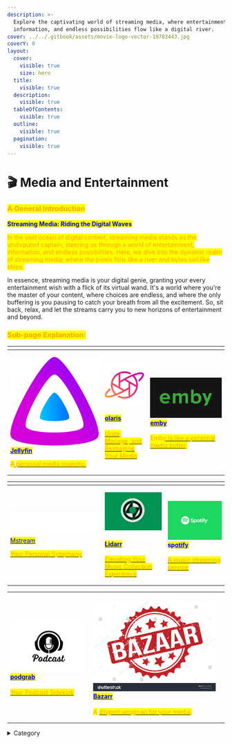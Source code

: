 ```yaml
---
description: >-
  Explore the captivating world of streaming media, where entertainment,
  information, and endless possibilities flow like a digital river.
cover: ../../.gitbook/assets/movie-logo-vector-19783443.jpg
coverY: 0
layout:
  cover:
    visible: true
    size: hero
  title:
    visible: true
  description:
    visible: true
  tableOfContents:
    visible: true
  outline:
    visible: true
  pagination:
    visible: true
---
```


# 🎬 Media and Entertainment

### <mark style="color:orange;">**A General Introduction**</mark>

<mark style="color:blue;">**Streaming Media: Riding the Digital Waves**</mark>

<mark style="color:orange;">In the vast ocean of digital content, streaming media stands as the undisputed captain, steering us through a world of entertainment, information, and endless possibilities. Here, we dive into the dynamic realm of streaming media, where the pixels flow like a river and bytes sail like ships.</mark>

In essence, streaming media is your digital genie, granting your every entertainment wish with a flick of its virtual wand. It's a world where you're the master of your content, where choices are endless, and where the only buffering is you pausing to catch your breath from all the excitement. So, sit back, relax, and let the streams carry you to new horizons of entertainment and beyond.

### <mark style="color:orange;">Sub-page Explanation:</mark>

<table><thead><tr><th width="205"></th><th></th><th></th></tr></thead><tbody><tr><td><p><img src="../../.gitbook/assets/image (36).png" alt=""><a href="https://docs.scaleinfinite.fr/demo-deployment/media-and-entertainment/jellyfin-deployment"><mark style="color:blue;"><strong>Jellyfin</strong></mark></a></p><p></p><p><mark style="color:orange;">A</mark><a href="https://docs.scaleinfinite.fr/demo-deployment/media-and-entertainment/jellyfin-deployment"> <mark style="color:orange;">personal media maestro.</mark></a></p></td><td><p><img src="../../.gitbook/assets/image (37).png" alt="" data-size="original"></p><h4><a href="https://docs.scaleinfinite.fr/demo-deployment/media-and-entertainment/olaris-deployment"><mark style="color:blue;">olaris</mark></a></h4><p></p><p><a href="https://docs.scaleinfinite.fr/demo-deployment/media-and-entertainment/olaris-deployment"><mark style="color:orange;">Unite, Manage, and Reimagine Your Media</mark></a></p></td><td><h4><img src="../../.gitbook/assets/image (38).png" alt=""> <a href="https://docs.scaleinfinite.fr/demo-deployment/media-and-entertainment/emby-deployment"><mark style="color:blue;">emby</mark></a></h4><p></p><p><mark style="color:orange;">Emb</mark><a href="https://docs.scaleinfinite.fr/demo-deployment/media-and-entertainment/emby-deployment"><mark style="color:orange;">y is like a personal media butler,</mark></a></p></td></tr></tbody></table>

<table><thead><tr><th width="205"></th><th></th><th></th></tr></thead><tbody><tr><td><p>  <img src="../../.gitbook/assets/image (40).png" alt=""> <a href="https://docs.scaleinfinite.fr/demo-deployment/media-and-entertainment/mtream-deployment"><mark style="color:blue;">Mstream</mark></a></p><p></p><p><a href="https://docs.scaleinfinite.fr/demo-deployment/media-and-entertainment/mtream-deployment"><mark style="color:orange;">Your Personal Symphony</mark></a></p></td><td><p><img src="../../.gitbook/assets/image (41).png" alt="" data-size="original"></p><h4><a href="https://docs.scaleinfinite.fr/demo-deployment/media-and-entertainment/lidarr-deployment"><mark style="color:blue;">Lidarr</mark></a></h4><p></p><p><a href="https://docs.scaleinfinite.fr/demo-deployment/media-and-entertainment/lidarr-deployment"><mark style="color:orange;">Elevating Your Music Collection Experience</mark></a></p></td><td><h4><img src="../../.gitbook/assets/image (42).png" alt=""><mark style="color:blue;">sp</mark><a href="https://docs.scaleinfinite.fr/demo-deployment/media-and-entertainment/spotify-deployment"><mark style="color:blue;">otify</mark></a></h4><p></p><p><a href="https://docs.scaleinfinite.fr/demo-deployment/media-and-entertainment/spotify-deployment"> <mark style="color:orange;">A music streaming service</mark> </a></p></td></tr></tbody></table>



|                                                                                                                                                                                                                                                                                                                                                                                                 |                                                                                                                                                                                                                                                                                                                                                                                                                                           |   |
| ----------------------------------------------------------------------------------------------------------------------------------------------------------------------------------------------------------------------------------------------------------------------------------------------------------------------------------------------------------------------------------------------- | ----------------------------------------------------------------------------------------------------------------------------------------------------------------------------------------------------------------------------------------------------------------------------------------------------------------------------------------------------------------------------------------------------------------------------------------- | - |
| <h4><img src="../../.gitbook/assets/image (44).png" alt=""> <a href="https://docs.scaleinfinite.fr/demo-deployment/media-and-entertainment/podgrab-deployment"><mark style="color:blue;">podgrab</mark></a></h4><p></p><p><a href="https://docs.scaleinfinite.fr/demo-deployment/media-and-entertainment/podgrab-deployment"> <mark style="color:orange;">Your Podcast Sidekick</mark> </a></p> | <h4><img src="../../.gitbook/assets/image (39).png" alt=""><a href="https://docs.scaleinfinite.fr/demo-deployment/media-and-entertainment/bazarr-deployment"><mark style="color:blue;">Bazarr</mark></a></h4><p></p><p><mark style="color:orange;">A</mark> <a href="https://docs.scaleinfinite.fr/demo-deployment/media-and-entertainment/bazarr-deployment"><mark style="color:orange;">diligent wingman for your media,</mark></a></p> |   |

<details>

<summary>Category</summary>

Kubernetes, cloud computing, DevOps, cloud services, hosting platform, container orchestration, cloud infrastructure, cloud deployment, cloud management, cloud technology, cloud solutions, media, entertainment

</details>

